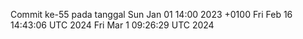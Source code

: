 Commit ke-55 pada tanggal Sun Jan 01 14:00 2023 +0100
Fri Feb 16 14:43:06 UTC 2024
Fri Mar  1 09:26:29 UTC 2024
